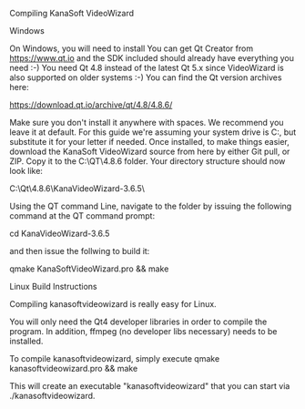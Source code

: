 
Compiling KanaSoft VideoWizard

Windows

On Windows, you will need to install You can get Qt Creator from https://www.qt.io and the SDK included should already have everything you need :-) You need Qt 4.8 instead of the latest Qt 5.x since VideoWizard is also supported on older systems :-)
You can find the Qt version archives here:

https://download.qt.io/archive/qt/4.8/4.8.6/

Make sure you don't install it anywhere with spaces. We recommend you leave it at default. For this guide we're assuming your system drive is C:\, but substitute it for your letter if needed. Once installed, to make things easier, download the KanaSoft VideoWizard source from here by either Git pull, or ZIP. Copy it to the C:\QT\4.8.6 folder. Your directory structure should now look like:

C:\Qt\4.8.6\KanaVideoWizard-3.6.5\

Using the QT command Line, navigate to the folder by issuing the following command at the QT command prompt:

cd KanaVideoWizard-3.6.5

and then issue the follwing to build it:

qmake KanaSoftVideoWizard.pro && make

Linux Build Instructions

Compiling kanasoftvideowizard is really easy for Linux.

You will only need the Qt4 developer libraries in order to compile the program.
In addition, ffmpeg (no developer libs necessary) needs to be installed.

To compile kanasoftvideowizard, simply execute
qmake kanasoftvideowizard.pro && make

This will create an executable "kanasoftvideowizard" that you can start via ./kanasoftvideowizard.
